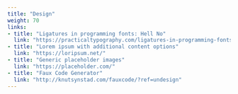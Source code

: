 ```yaml
---
title: "Design"
weight: 70
links:
- title: "Ligatures in programming fonts: Hell No"
  link: "https://practicaltypography.com/ligatures-in-programming-fonts-hell-no.html"
- title: "Lorem ipsum with additional content options"
  link: "https://loripsum.net/"
- title: "Generic placeholder images"
  link: "https://placeholder.com/"
- title: "Faux Code Generator"
  link: "http://knutsynstad.com/fauxcode/?ref=undesign"
---
```

